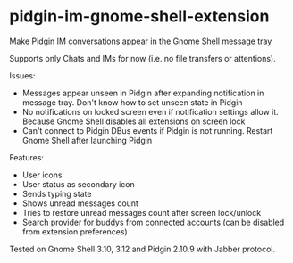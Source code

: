 pidgin-im-gnome-shell-extension
===============================

Make Pidgin IM conversations appear in the Gnome Shell message tray

Supports only Chats and IMs for now (i.e. no file transfers or attentions).

Issues:
- Messages appear unseen in Pidgin after expanding notification in message tray. Don't know how to set unseen state in Pidgin
- No notifications on locked screen even if notification settings allow it. Because Gnome Shell disables all extensions on screen lock
- Can't connect to Pidgin DBus events if Pidgin is not running. Restart Gnome Shell after launching Pidgin

Features:
- User icons
- User status as secondary icon
- Sends typing state
- Shows unread messages count
- Tries to restore unread messages count after screen lock/unlock
- Search provider for buddys from connected accounts (can be disabled from extension preferences)

Tested on Gnome Shell 3.10, 3.12 and Pidgin 2.10.9 with Jabber protocol.
